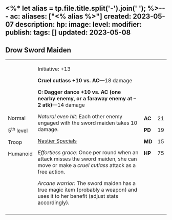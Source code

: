 <%* let alias = tp.file.title.split('-').join(' '); %>---
ac: 
aliases: ["<% alias %>"]
created: 2023-05-07
description: 
hp: 
image: 
level: 
modifier: 
publish: 
tags: []
updated: 2023-05-08
---

## Drow Sword Maiden

<table>
<colgroup>
<col style="width: 16%" />
<col style="width: 72%" />
<col style="width: 5%" />
<col style="width: 5%" />
</colgroup>
<tbody>
<tr class="odd">
<td><p>Normal</p>
<p>5<sup>th</sup> level</p>
<p>Troop</p>
<p>Humanoid</p></td>
<td><p>Initiative: +13</p>
<p><strong>Cruel cutlass +10 vs. AC</strong>—18 damage</p>
<p><strong>C: Dagger dance +10 vs. AC (one nearby enemy, or a faraway
enemy at –2 atk)</strong>—14 damage</p>
<p><em>Natural even hit:</em> Each other enemy engaged with the sword
maiden takes 10 damage.</p>
<p><u>Nastier Specials</u></p>
<p><em>Effortless grace:</em> Once per round when an attack misses the
sword maiden, she can move or make a <em>cruel cutlass</em> attack as a
free action.</p>
<p><em>Arcane warrior:</em> The sword maiden has a true magic item
(probably a weapon) and uses it to her benefit (adjust stats
accordingly).</p></td>
<td><p><strong>AC</strong></p>
<p><strong>PD</strong></p>
<p><strong>MD</strong></p>
<p><strong>HP</strong></p></td>
<td><p>21</p>
<p>19</p>
<p>15</p>
<p>75</p></td>
</tr>
<tr class="even">
<td></td>
<td></td>
<td></td>
<td></td>
</tr>
</tbody>
</table>
